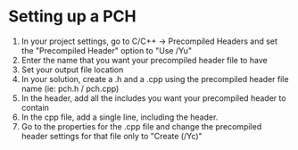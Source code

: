 # Setting up a PCH

1. In your project settings, go to C/C++ -> Precompiled Headers and set the "Precompiled Header" option to "Use /Yu"
2. Enter the name that you want your precompiled header file to have
3. Set your output file location
4. In your solution, create a .h and a .cpp using the precompiled header file name (ie: pch.h / pch.cpp)
5. In the header, add all the includes you want your precompiled header to contain
6. In the cpp file, add a single line, including the header. 
7. Go to the properties for the .cpp file and change the precompiled header settings for that file only to "Create (/Yc)"